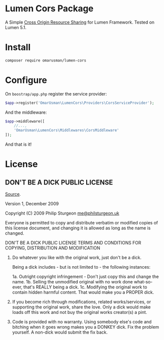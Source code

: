 # Lumen Cors Package

A Simple [Cross Origin Resource Sharing](https://developer.mozilla.org/en-US/docs/Web/HTTP/Access_control_CORS) for Lumen Framework. Tested on Lumen 5.1.

# Install

```bash 
composer require omarusman/lumen-cors
``` 

# Configure

On <code>boostrap/app.php</code> register the service provider:

```php
$app->register('OmarUsman\LumenCors\Providers\CorsServiceProvider');
``` 

And the middleware:

```php
$app->middleware([
	//...,
	'OmarUsman\LumenCors\Middlewares\CorsMiddleware'
]);
```   


And that is it!

# License

DON'T BE A DICK PUBLIC LICENSE 
------------------------------
[Source](http://www.dbad-license.org/).

Version 1, December 2009

Copyright (C) 2009 Philip Sturgeon me@philsturgeon.uk

Everyone is permitted to copy and distribute verbatim or modified copies of this license document, and changing it is allowed as long as the name is changed.

DON'T BE A DICK PUBLIC LICENSE TERMS AND CONDITIONS FOR COPYING, DISTRIBUTION AND MODIFICATION

 1. Do whatever you like with the original work, just don't be a dick.

	Being a dick includes - but is not limited to - the following instances:
	
	1a. Outright copyright infringement - Don't just copy this and change the name.
	1b. Selling the unmodified original with no work done what-so-ever, that's REALLY being a dick.
	1c. Modifying the original work to contain hidden harmful content. That would make you a PROPER dick.

 2. If you become rich through modifications, related works/services, or
    supporting the original work, share the love. Only a dick would make
    loads off this work and not buy the original works creator(s) a
    pint.

 3. Code is provided with no warranty. Using somebody else's code and
    bitching when it goes wrong makes you a DONKEY dick. Fix the problem
    yourself. A non-dick would submit the fix back.

